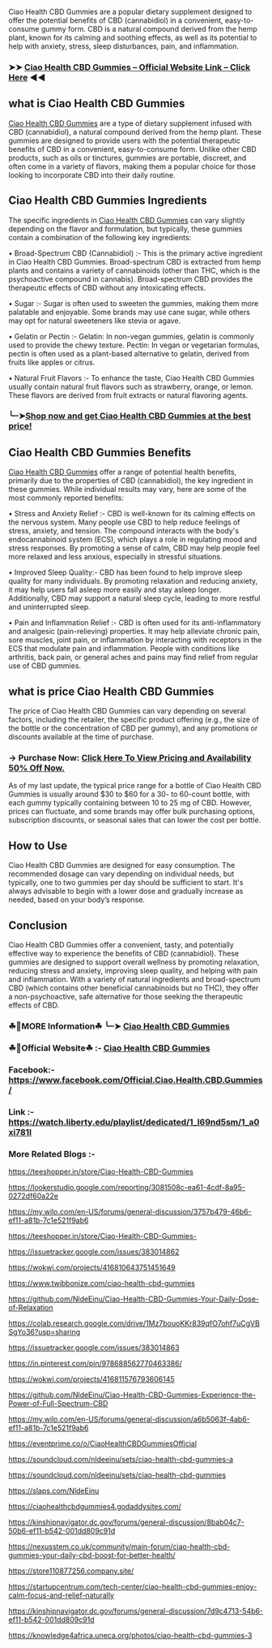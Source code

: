 Ciao Health CBD Gummies are a popular dietary supplement designed to offer the potential benefits of CBD (cannabidiol) in a convenient, easy-to-consume gummy form. CBD is a natural compound derived from the hemp plant, known for its calming and soothing effects, as well as its potential to help with anxiety, stress, sleep disturbances, pain, and inflammation.

### ➤➤ [Ciao Health CBD Gummies – Official Website Link – Click Here](https://dailynutraboost.com/get-ciao-health-cbd-gummies/) ◀◀

## what is Ciao Health CBD Gummies

[Ciao Health CBD Gummies](https://dailynutraboost.com/ciao-health-cbd-gummies/) are a type of dietary supplement infused with CBD (cannabidiol), a natural compound derived from the hemp plant. These gummies are designed to provide users with the potential therapeutic benefits of CBD in a convenient, easy-to-consume form. Unlike other CBD products, such as oils or tinctures, gummies are portable, discreet, and often come in a variety of flavors, making them a popular choice for those looking to incorporate CBD into their daily routine.


## Ciao Health CBD Gummies Ingredients

The specific ingredients in [Ciao Health CBD Gummies](https://www.facebook.com/Official.Ciao.Health.CBD.Gummies/) can vary slightly depending on the flavor and formulation, but typically, these gummies contain a combination of the following key ingredients:
 
•	Broad-Spectrum CBD (Cannabidiol) :- This is the primary active ingredient in Ciao Health CBD Gummies. Broad-spectrum CBD is extracted from hemp plants and contains a variety of cannabinoids (other than THC, which is the psychoactive compound in cannabis). Broad-spectrum CBD provides the therapeutic effects of CBD without any intoxicating effects.

•	Sugar :- Sugar is often used to sweeten the gummies, making them more palatable and enjoyable. Some brands may use cane sugar, while others may opt for natural sweeteners like stevia or agave.

•	Gelatin or Pectin :- Gelatin: In non-vegan gummies, gelatin is commonly used to provide the chewy texture.
Pectin:  In vegan or vegetarian formulas, pectin is often used as a plant-based alternative to gelatin, derived from fruits like apples or citrus.

•	Natural Fruit Flavors :- To enhance the taste, Ciao Health CBD Gummies usually contain natural fruit flavors such as strawberry, orange, or lemon. These flavors are derived from fruit extracts or natural flavoring agents.

### ╰┈➤[Shop now and get Ciao Health CBD Gummies at the best price!](https://dailynutraboost.com/get-ciao-health-cbd-gummies/)

## Ciao Health CBD Gummies Benefits

[Ciao Health CBD Gummies](https://watch.liberty.edu/playlist/dedicated/1_l69nd5sm/1_a0xi781l) offer a range of potential health benefits, primarily due to the properties of CBD (cannabidiol), the key ingredient in these gummies. While individual results may vary, here are some of the most commonly reported benefits:

•	Stress and Anxiety Relief :- CBD is well-known for its calming effects on the nervous system. Many people use CBD to help reduce feelings of stress, anxiety, and tension. The compound interacts with the body's endocannabinoid system (ECS), which plays a role in regulating mood and stress responses. By promoting a sense of calm, CBD may help people feel more relaxed and less anxious, especially in stressful situations.

•	Improved Sleep Quality:- CBD has been found to help improve sleep quality for many individuals. By promoting relaxation and reducing anxiety, it may help users fall asleep more easily and stay asleep longer. Additionally, CBD may support a natural sleep cycle, leading to more restful and uninterrupted sleep.

•	Pain and Inflammation Relief :- CBD is often used for its anti-inflammatory and analgesic (pain-relieving) properties. It may help alleviate chronic pain, sore muscles, joint pain, or inflammation by interacting with receptors in the ECS that modulate pain and inflammation. People with conditions like arthritis, back pain, or general aches and pains may find relief from regular use of CBD gummies.


## what is price Ciao Health CBD Gummies

The price of Ciao Health CBD Gummies can vary depending on several factors, including the retailer, the specific product offering (e.g., the size of the bottle or the concentration of CBD per gummy), and any promotions or discounts available at the time of purchase.

### → Purchase Now: [Click Here To View Pricing and Availability 50% Off Now.](https://dailynutraboost.com/get-ciao-health-cbd-gummies/)


As of my last update, the typical price range for a bottle of Ciao Health CBD Gummies is usually around $30 to $60 for a 30- to 60-count bottle, with each gummy typically containing between 10 to 25 mg of CBD. However, prices can fluctuate, and some brands may offer bulk purchasing options, subscription discounts, or seasonal sales that can lower the cost per bottle.



## How to Use

Ciao Health CBD Gummies are designed for easy consumption. The recommended dosage can vary depending on individual needs, but typically, one to two gummies per day should be sufficient to start. It's always advisable to begin with a lower dose and gradually increase as needed, based on your body’s response.


## Conclusion

Ciao Health CBD Gummies offer a convenient, tasty, and potentially effective way to experience the benefits of CBD (cannabidiol). These gummies are designed to support overall wellness by promoting relaxation, reducing stress and anxiety, improving sleep quality, and helping with pain and inflammation. With a variety of natural ingredients and broad-spectrum CBD (which contains other beneficial cannabinoids but no THC), they offer a non-psychoactive, safe alternative for those seeking the therapeutic effects of CBD.

### ☘📣MORE Information☘ ╰┈➤ [Ciao Health CBD Gummies](https://dailynutraboost.com/ciao-health-cbd-gummies/)

### ☘📣Official Website☘ :- [Ciao Health CBD Gummies](https://dailynutraboost.com/get-ciao-health-cbd-gummies/)

### Facebook:-  https://www.facebook.com/Official.Ciao.Health.CBD.Gummies/

### Link :-  https://watch.liberty.edu/playlist/dedicated/1_l69nd5sm/1_a0xi781l

### More Related Blogs :- 

https://teeshopper.in/store/Ciao-Health-CBD-Gummies

https://lookerstudio.google.com/reporting/3081508c-ea61-4cdf-8a95-0272df60a22e

https://my.wilo.com/en-US/forums/general-discussion/3757b479-46b6-ef11-a81b-7c1e521f9ab6

https://teeshopper.in/store/Ciao-Health-CBD-Gummies-

https://issuetracker.google.com/issues/383014862

https://wokwi.com/projects/416810643751451649

https://www.twibbonize.com/ciao-health-cbd-gummies

https://github.com/NldeEinu/Ciao-Health-CBD-Gummies-Your-Daily-Dose-of-Relaxation

https://colab.research.google.com/drive/1Mz7bouoKKr839qfO7ohf7uCgVBSgYo36?usp=sharing

https://issuetracker.google.com/issues/383014863

https://in.pinterest.com/pin/978688562770463386/

https://wokwi.com/projects/416811576793606145

https://github.com/NldeEinu/Ciao-Health-CBD-Gummies-Experience-the-Power-of-Full-Spectrum-CBD

https://my.wilo.com/en-US/forums/general-discussion/a6b5063f-4ab6-ef11-a81b-7c1e521f9ab6

https://eventprime.co/o/CiaoHealthCBDGummiesOfficial

https://soundcloud.com/nldeeinu/sets/ciao-health-cbd-gummies-a

https://soundcloud.com/nldeeinu/sets/ciao-health-cbd-gummies

https://slaps.com/NldeEinu

https://ciaohealthcbdgummies4.godaddysites.com/

https://kinshipnavigator.dc.gov/forums/general-discussion/8bab04c7-50b6-ef11-b542-001dd809c91d

https://nexusstem.co.uk/community/main-forum/ciao-health-cbd-gummies-your-daily-cbd-boost-for-better-health/

https://store110877256.company.site/

https://startupcentrum.com/tech-center/ciao-health-cbd-gummies-enjoy-calm-focus-and-relief-naturally

https://kinshipnavigator.dc.gov/forums/general-discussion/7d9c4713-54b6-ef11-b542-001dd809c91d

https://knowledge4africa.uneca.org/photos/ciao-health-cbd-gummies-3
